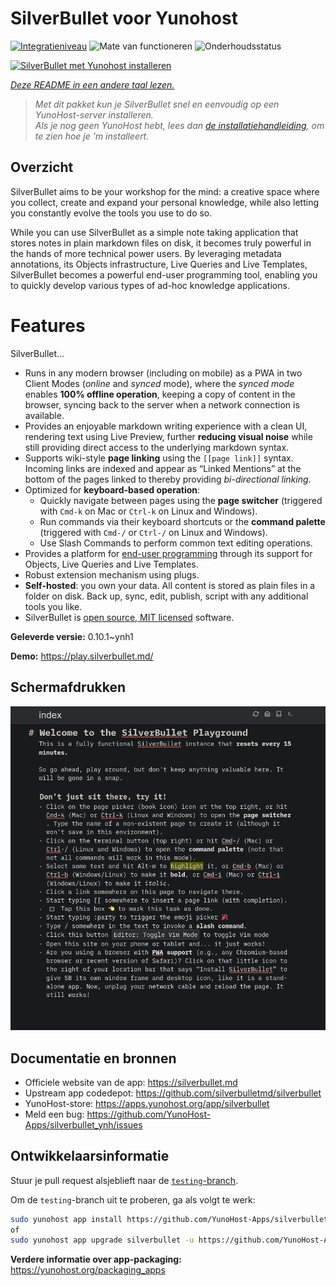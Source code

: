 <!--
NB: Deze README is automatisch gegenereerd door <https://github.com/YunoHost/apps/tree/master/tools/readme_generator>
Hij mag NIET handmatig aangepast worden.
-->

# SilverBullet voor Yunohost

[![Integratieniveau](https://dash.yunohost.org/integration/silverbullet.svg)](https://ci-apps.yunohost.org/ci/apps/silverbullet/) ![Mate van functioneren](https://ci-apps.yunohost.org/ci/badges/silverbullet.status.svg) ![Onderhoudsstatus](https://ci-apps.yunohost.org/ci/badges/silverbullet.maintain.svg)

[![SilverBullet met Yunohost installeren](https://install-app.yunohost.org/install-with-yunohost.svg)](https://install-app.yunohost.org/?app=silverbullet)

*[Deze README in een andere taal lezen.](./ALL_README.md)*

> *Met dit pakket kun je SilverBullet snel en eenvoudig op een YunoHost-server installeren.*  
> *Als je nog geen YunoHost hebt, lees dan [de installatiehandleiding](https://yunohost.org/install), om te zien hoe je 'm installeert.*

## Overzicht

SilverBullet aims to be your workshop for the mind: a creative space where you collect, create and expand your personal knowledge, while also letting you constantly evolve the tools you use to do so.

While you can use SilverBullet as a simple note taking application that stores notes in plain markdown files on disk, it becomes truly powerful in the hands of more technical power users. By leveraging metadata annotations, its Objects infrastructure, Live Queries and Live Templates, SilverBullet becomes a powerful end-user programming tool, enabling you to quickly develop various types of ad-hoc knowledge applications.

# Features

SilverBullet...

- Runs in any modern browser (including on mobile) as a PWA in two Client Modes (_online_ and _synced_ mode), where the _synced mode_ enables **100% offline operation**, keeping a copy of content in the browser, syncing back to the server when a network connection is available.
- Provides an enjoyable markdown writing experience with a clean UI, rendering text using Live Preview, further **reducing visual noise** while still providing direct access to the underlying markdown syntax.
- Supports wiki-style **page linking** using the `[[page link]]` syntax. Incoming links are indexed and appear as “Linked Mentions” at the bottom of the pages linked to thereby providing _bi-directional linking_.
- Optimized for **keyboard-based operation**:
  - Quickly navigate between pages using the **page switcher** (triggered with `Cmd-k` on Mac or `Ctrl-k` on Linux and Windows).
  - Run commands via their keyboard shortcuts or the **command palette** (triggered with `Cmd-/` or `Ctrl-/` on Linux and Windows).
  - Use Slash Commands to perform common text editing operations.
- Provides a platform for [end-user programming](https://www.inkandswitch.com/end-user-programming/) through its support for Objects, Live Queries and Live Templates.
- Robust extension mechanism using plugs.
- **Self-hosted**: you own your data. All content is stored as plain files in a folder on disk. Back up, sync, edit, publish, script with any additional tools you like.
- SilverBullet is [open source, MIT licensed](https://github.com/silverbulletmd/silverbullet) software.


**Geleverde versie:** 0.10.1~ynh1

**Demo:** <https://play.silverbullet.md/>

## Schermafdrukken

![Schermafdrukken van SilverBullet](./doc/screenshots/silverbullet.jpg)

## Documentatie en bronnen

- Officiele website van de app: <https://silverbullet.md>
- Upstream app codedepot: <https://github.com/silverbulletmd/silverbullet>
- YunoHost-store: <https://apps.yunohost.org/app/silverbullet>
- Meld een bug: <https://github.com/YunoHost-Apps/silverbullet_ynh/issues>

## Ontwikkelaarsinformatie

Stuur je pull request alsjeblieft naar de [`testing`-branch](https://github.com/YunoHost-Apps/silverbullet_ynh/tree/testing).

Om de `testing`-branch uit te proberen, ga als volgt te werk:

```bash
sudo yunohost app install https://github.com/YunoHost-Apps/silverbullet_ynh/tree/testing --debug
of
sudo yunohost app upgrade silverbullet -u https://github.com/YunoHost-Apps/silverbullet_ynh/tree/testing --debug
```

**Verdere informatie over app-packaging:** <https://yunohost.org/packaging_apps>
